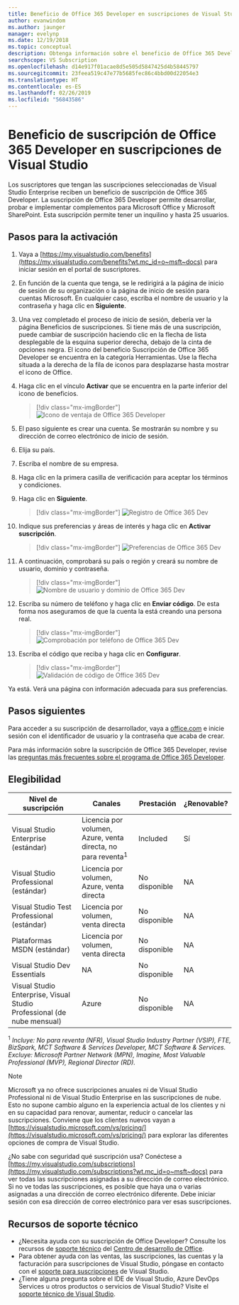 ```yaml
---
title: Beneficio de Office 365 Developer en suscripciones de Visual Studio | Microsoft Docs
author: evanwindom
ms.author: jaunger
manager: evelynp
ms.date: 12/19/2018
ms.topic: conceptual
description: Obtenga información sobre el beneficio de Office 365 Developer incluido en su suscripción de Visual Studio.
searchscope: VS Subscription
ms.openlocfilehash: d14e917f01acae8d5e505d5847425d4b58445797
ms.sourcegitcommit: 23feea519c47e77b5685fec86c4bbd00d22054e3
ms.translationtype: HT
ms.contentlocale: es-ES
ms.lasthandoff: 02/26/2019
ms.locfileid: "56843586"
---
```

# <a name="the-office-365-developer-subscription-benefit-in-visual-studio-subscriptions"></a>Beneficio de suscripción de Office 365 Developer en suscripciones de Visual Studio

Los suscriptores que tengan las suscripciones seleccionadas de Visual Studio Enterprise reciben un beneficio de suscripción de Office 365 Developer.  La suscripción de Office 365 Developer permite desarrollar, probar e implementar complementos para Microsoft Office y Microsoft SharePoint.  Esta suscripción permite tener un inquilino y hasta 25 usuarios.

## <a name="activation-steps"></a>Pasos para la activación

1. Vaya a [https://my.visualstudio.com/benefits](https://my.visualstudio.com/benefits?wt.mc_id=o~msft~docs) para iniciar sesión en el portal de suscriptores.

2. En función de la cuenta que tenga, se le redirigirá a la página de inicio de sesión de su organización o la página de inicio de sesión para cuentas Microsoft.   En cualquier caso, escriba el nombre de usuario y la contraseña y haga clic en **Siguiente**.

3. Una vez completado el proceso de inicio de sesión, debería ver la página Beneficios de suscripciones.  Si tiene más de una suscripción, puede cambiar de suscripción haciendo clic en la flecha de lista desplegable de la esquina superior derecha, debajo de la cinta de opciones negra.  El icono del beneficio Suscripción de Office 365 Developer se encuentra en la categoría Herramientas.  Use la flecha situada a la derecha de la fila de iconos para desplazarse hasta mostrar el icono de Office.

4. Haga clic en el vínculo **Activar** que se encuentra en la parte inferior del icono de beneficios.
   > [!div class="mx-imgBorder"]
   > ![Icono de ventaja de Office 365 Developer](_img/vs-office-dev/vs-office-dev-tile.png)

5. El paso siguiente es crear una cuenta.  Se mostrarán su nombre y su dirección de correo electrónico de inicio de sesión.
6. Elija su país.
7. Escriba el nombre de su empresa.
8. Haga clic en la primera casilla de verificación para aceptar los términos y condiciones.
9. Haga clic en **Siguiente**.
   > [!div class="mx-imgBorder"]
   > ![Registro de Office 365 Dev](_img/vs-office-dev/vs-office-dev-signup.png)

10. Indique sus preferencias y áreas de interés y haga clic en **Activar suscripción**.
    > [!div class="mx-imgBorder"]
    > ![Preferencias de Office 365 Dev](_img/vs-office-dev/vs-office-dev-preferences.png)

11. A continuación, comprobará su país o región y creará su nombre de usuario, dominio y contraseña.
    > [!div class="mx-imgBorder"]
    > ![Nombre de usuario y dominio de Office 365 Dev](_img/vs-office-dev/vs-office-dev-domain.png)

12. Escriba su número de teléfono y haga clic en **Enviar código**.  De esta forma nos aseguramos de que la cuenta la está creando una persona real.
    > [!div class="mx-imgBorder"]
    > ![Comprobación por teléfono de Office 365 Dev](_img/vs-office-dev/vs-office-dev-send-code.png)

13. Escriba el código que reciba y haga clic en **Configurar**.
    > [!div class="mx-imgBorder"]
    > ![Validación de código de Office 365 Dev](_img/vs-office-dev/vs-office-dev-setup.png)

Ya está.  Verá una página con información adecuada para sus preferencias.

## <a name="next-steps"></a>Pasos siguientes

Para acceder a su suscripción de desarrollador, vaya a [office.com](https://www.office.com) e inicie sesión con el identificador de usuario y la contraseña que acaba de crear.

Para más información sobre la suscripción de Office 365 Developer, revise las [preguntas más frecuentes sobre el programa de Office 365 Developer](/office/developer-program/office-365-developer-program-faq).

## <a name="eligibility"></a>Elegibilidad

| Nivel de suscripción                                                 |     Canales                                            | Prestación                                                          | ¿Renovable?    |
|--------------------------------------------------------------------|---------------------------------------------------------|------------------------------------------------------------------|---------------|
| Visual Studio Enterprise (estándar)   | Licencia por volumen, Azure, venta directa, no para reventa<sup>1</sup> | Included      |  Sí          |
| Visual Studio Professional (estándar) | Licencia por volumen, Azure, venta directa                                       | No disponible                                                            |NA         |
| Visual Studio Test Professional (estándar)                         | Licencia por volumen, venta directa                                              | No disponible                                             |  NA         |
| Plataformas MSDN (estándar)                                          | Licencia por volumen, venta directa                                              | No disponible                                              | NA         |
| Visual Studio Dev Essentials | NA  | No disponible |NA |
| Visual Studio Enterprise, Visual Studio Professional (de nube mensual) | Azure                                       | No disponible                                                           |NA|

<sup>1</sup>  *Incluye:  No para reventa (NFR), Visual Studio Industry Partner (VSIP), FTE, BizSpark, MCT Software & Services Developer, MCT Software & Services.  Excluye:  Microsoft Partner Network (MPN), Imagine, Most Valuable Professional (MVP), Regional Director (RD).*


> [!NOTE]
> Microsoft ya no ofrece suscripciones anuales ni de Visual Studio Professional ni de Visual Studio Enterprise en las suscripciones de nube. Esto no supone cambio alguno en la experiencia actual de los clientes y ni en su capacidad para renovar, aumentar, reducir o cancelar las suscripciones. Conviene que los clientes nuevos vayan a [https://visualstudio.microsoft.com/vs/pricing/](https://visualstudio.microsoft.com/vs/pricing/) para explorar las diferentes opciones de compra de Visual Studio.


¿No sabe con seguridad qué suscripción usa?  Conéctese a [https://my.visualstudio.com/subscriptions](https://my.visualstudio.com/subscriptions?wt.mc_id=o~msft~docs) para ver todas las suscripciones asignadas a su dirección de correo electrónico. Si no ve todas las suscripciones, es posible que haya una o varias asignadas a una dirección de correo electrónico diferente.  Debe iniciar sesión con esa dirección de correo electrónico para ver esas suscripciones.

## <a name="support-resources"></a>Recursos de soporte técnico

-  ¿Necesita ayuda con su suscripción de Office Developer? Consulte los recursos de [soporte técnico](https://developer.microsoft.com/office/support) del [Centro de desarrollo de Office](https://developer.microsoft.com/office).
-  Para obtener ayuda con las ventas, las suscripciones, las cuentas y la facturación para suscripciones de Visual Studio, póngase en contacto con el [soporte para suscripciones](https://visualstudio.microsoft.com/subscriptions/support/) de Visual Studio.
-  ¿Tiene alguna pregunta sobre el IDE de Visual Studio, Azure DevOps Services u otros productos o servicios de Visual Studio?  Visite el [soporte técnico de Visual Studio](https://visualstudio.microsoft.com/support/).